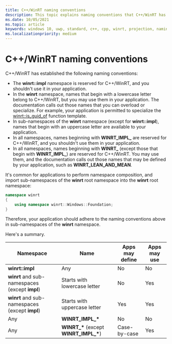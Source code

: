 ```yaml
---
title: C++/WinRT naming conventions
description: This topic explains naming conventions that C++/WinRT has established.
ms.date: 10/05/2021
ms.topic: article
keywords: windows 10, uwp, standard, c++, cpp, winrt, projection, naming conventions
ms.localizationpriority: medium
---
```


# C++/WinRT naming conventions

C++/WinRT has established the following naming conventions:

* The **winrt::impl** namespace is reserved for C++/WinRT, and you shouldn't use it in your application.
* In the **winrt** namespace, names that begin with a lowercase letter belong to C++/WinRT, but you may use them in your application. The documentation calls out those names that you can overload or specialize. For example, your application is permitted to specialize the [winrt::is_guid_of](/uwp/cpp-ref-for-winrt/is-guid-of) function template.
* In sub-namespaces of the **winrt** namespace (except for **winrt::impl**), names that begin with an uppercase letter are available to your application.
* In all namespaces, names beginning with **WINRT_IMPL_** are reserved for C++/WinRT, and you shouldn't use them in your application.
* In all namespaces, names beginning with **WINRT_** (except those that begin with **WINRT_IMPL_**) are reserved for C++/WinRT. You may use them, and the documentation calls out those names that may be defined by your application, such as **WINRT_LEAN_AND_MEAN**.

It's common for applications to perform namespace composition, and import sub-namespaces of the **winrt** root namespace into the **winrt** root namespace:

```cpp
namespace winrt
{
    using namespace winrt::Windows::Foundation;
}
```

Therefore, your application should adhere to the naming conventions above in sub-namespaces of the **winrt** namespace.

Here's a summary.
 
| Namespace | Name | Apps may define | Apps may use |
|-|-|-|-|
| **winrt::impl** | Any | No | No |
| **winrt** and sub-namespaces (except **impl**) | Starts with lowercase letter | No | Yes |
| **winrt** and sub-namespaces (except **impl**) | Starts with uppercase letter | Yes | Yes |
| Any | **WINRT_IMPL_\*** | No | No |
| Any | **WINRT_\*** (except **WINRT_IMPL_\***) | Case-by-case | Yes |
